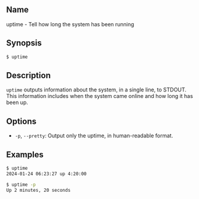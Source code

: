 ## Name

uptime - Tell how long the system has been running

## Synopsis

```sh
$ uptime
```

## Description

`uptime` outputs information about the system, in a single line, to STDOUT.
This information includes when the system came online and how long it has been up.

## Options

* `-p`, `--pretty`: Output only the uptime, in human-readable format.

## Examples

```sh
$ uptime
2024-01-24 06:23:27 up 4:20:00
```

```sh
$ uptime -p
Up 2 minutes, 20 seconds
```
